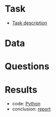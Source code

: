 # Task
- [Task description](https://github.com/yurywallet/test_assignments/blob/main/KuhneNagel_2019/Kuhne%20und%20Nagel.ipynb)

# Data


# Questions


# Results

- code: [Python](https://github.com/yurywallet/test_assignments/blob/main/Bolt_(BA%2Csupport)/orders_tickets_bolt.py)
- conclusion: [report](https://github.com/yurywallet/test_assignments/blob/main/Bolt_(BA%2Csupport)/Business_Analyst_report_yury_koshelyuk.pdf)
